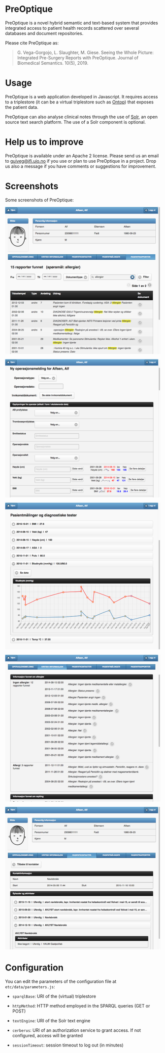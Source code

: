 PreOptique
==========
PreOptique is a novel hybrid semantic and text-based system that provides integrated access to patient health records scattered over several databases and document repositories.

Please cite PreOptique as:

> G. Vega-Gorgojo, L. Slaughter, M. Giese. Seeing the Whole Picture: Integrated Pre-Surgery Reports with PreOptique. Journal of Biomedical Semantics. 10(5), 2019.


Usage
==========
PreOptique is a web application developed in Javascript. It requires access to a triplestore (it can be a virtual triplestore such as [Ontop](https://github.com/ontop/ontop/)) that exposes the patient data.  

PreOptique can also analyse clinical notes through the use of [Solr](http://lucene.apache.org/solr/), an open source text search platform. The use of a Solr component is optional.


Help us to improve
==========
PreOptique is available under an Apache 2 license. Please send us an email to [guiveg@ifi.uio.no](mailto:guiveg@ifi.uio.no) if you use or plan to use PreOptique in a project. Drop us also a message if you have comments or suggestions for improvement.


Screenshots
==========
Some screenshots of PreOptique:

![screenshot](/screenshots/preoptique0.png)

![screenshot](/screenshots/preoptique1.png)

![screenshot](/screenshots/preoptique2.png)

![screenshot](/screenshots/preoptique3.png)

![screenshot](/screenshots/preoptique4.png)


Configuration
==========
You can edit the parameters of the configuration file at `etc/data/parameters.js`:

* `sparqlBase`: URI of the (virtual) triplestore

* `httpMethod`: HTTP method employed in the SPARQL queries (GET or POST)

* `textEngine`: URI of the Solr text engine

* `cerberus`: URI of an authorization service to grant access. If not configured, access will be granted

* `sessionTimeout`: session timeout to log out (in minutes)

